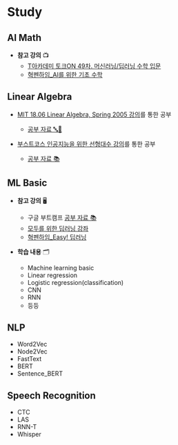 # Study

## AI Math
- **참고 강의** 📺
  - [T아카데미 토크ON 49차. 머신러닝/딥러닝 수학 입문](https://youtube.com/playlist?list=PL9mhQYIlKEhewXqJaTy_wd5emhDwW6JU6&si=DAFj1uX6jCgovNxP)
  - [혁펜하임_AI를 위한 기초 수학](https://youtube.com/playlist?list=PL_iJu012NOxea6yN2PUzw8hQ2Aniog8ql&si=ScNHwPyMTClOlRyy)


## Linear Algebra
- [MIT 18.06 Linear Algebra, Spring 2005 강의](https://youtube.com/playlist?list=PLE7DDD91010BC51F8&si=xhU9hwC8e3WewbKC)를 통한 공부
  - [공부 자료 🔤📝](https://github.com/Hyeji-Jo/Study/tree/16eeb4619f5e67b54a606041fd8a5684932c16b8/Linear%20Algebra/MIT)  
  
- [부스트코스 인공지능을 위한 선형대수 강의](www.boostcourse.org/ai251)를 통한 공부
  - [공부 자료 📚](https://github.com/Hyeji-Jo/Study/tree/1d6a6ca570ffa4887484b82962199a30194e4fe5/Linear%20Algebra/%EC%9D%B8%EA%B3%B5%EC%A7%80%EB%8A%A5%EC%9D%84%20%EC%9C%84%ED%95%9C%20%EC%84%A0%ED%98%95%EB%8C%80%EC%88%98)


## ML Basic
- **참고 강의** 🖥️
  - 구글 부트캠프  [공부 자료 📚](https://hyebitstory.notion.site/20921ed0db7a4bfb9785dd5012e62362?v=2279c4dfdeee4b2f977b6e2362234ae1)
  - [모두를 위한 딥러닝 강좌](https://youtube.com/playlist?list=PLlMkM4tgfjnLSOjrEJN31gZATbcj_MpUm&si=M6b8MOn9331tZUMj)
  - [혁펜하임_Easy! 딥러닝](https://youtube.com/playlist?list=PL_iJu012NOxdw1jc3KEo8Mq5oD5SXKhLu&si=ivWQn8GV-87IH9oy)

- **학습 내용** 🗂️
  - Machine learning basic
  - Linear regression
  - Logistic regression(classification)
  - CNN
  - RNN
  - 등등


## NLP
- Word2Vec
- Node2Vec
- FastText
- BERT
- Sentence_BERT

## Speech Recognition
- CTC
- LAS
- RNN-T
- Whisper
